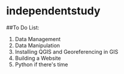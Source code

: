# independentstudy

##To Do List:

1. Data Management
2. Data Manipulation
3. Installing QGIS and Georeferencing in GIS
4. Building a Website
5. Python if there's time
